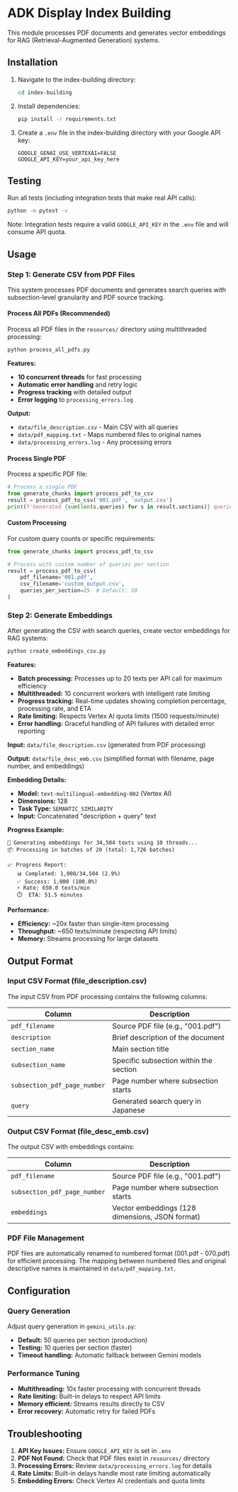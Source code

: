 # ADK Display Index Building

This module processes PDF documents and generates vector embeddings for RAG
(Retrieval-Augmented Generation) systems.

## Installation

1. Navigate to the index-building directory:

   ```bash
   cd index-building
   ```

1. Install dependencies:

   ```bash
   pip install -r requirements.txt
   ```

1. Create a `.env` file in the index-building directory with your Google API key:

   ```env
   GOOGLE_GENAI_USE_VERTEXAI=FALSE
   GOOGLE_API_KEY=your_api_key_here
   ```

## Testing

Run all tests (including integration tests that make real API calls):

```bash
python -m pytest -v
```

Note: Integration tests require a valid `GOOGLE_API_KEY` in the `.env` file and
will consume API quota.

## Usage

### Step 1: Generate CSV from PDF Files

This system processes PDF documents and generates search queries with
subsection-level granularity and PDF source tracking.

#### Process All PDFs (Recommended)

Process all PDF files in the `resources/` directory using multithreaded
processing:

```bash
python process_all_pdfs.py
```

**Features:**

- **10 concurrent threads** for fast processing
- **Automatic error handling** and retry logic
- **Progress tracking** with detailed output
- **Error logging** to `processing_errors.log`

**Output:**

- `data/file_description.csv` - Main CSV with all queries
- `data/pdf_mapping.txt` - Maps numbered files to original names
- `data/processing_errors.log` - Any processing errors

#### Process Single PDF

Process a specific PDF file:

```python
# Process a single PDF
from generate_chunks import process_pdf_to_csv
result = process_pdf_to_csv('001.pdf', 'output.csv')
print(f'Generated {sum(len(s.queries) for s in result.sections)} queries')
```

#### Custom Processing

For custom query counts or specific requirements:

```python
from generate_chunks import process_pdf_to_csv

# Process with custom number of queries per section
result = process_pdf_to_csv(
    pdf_filename='001.pdf',
    csv_filename='custom_output.csv', 
    queries_per_section=25  # Default: 50
)
```

### Step 2: Generate Embeddings

After generating the CSV with search queries, create vector embeddings for RAG
systems:

```bash
python create_embeddings_csv.py
```

**Features:**

- **Batch processing:** Processes up to 20 texts per API call for maximum
  efficiency
- **Multithreaded:** 10 concurrent workers with intelligent rate limiting
- **Progress tracking:** Real-time updates showing completion percentage,
  processing rate, and ETA
- **Rate limiting:** Respects Vertex AI quota limits (1500 requests/minute)
- **Error handling:** Graceful handling of API failures with detailed error
  reporting

**Input:** `data/file_description.csv` (generated from PDF processing)

**Output:** `data/file_desc_emb.csv` (simplified format with filename, page number, and embeddings)

**Embedding Details:**

- **Model:** `text-multilingual-embedding-002` (Vertex AI)
- **Dimensions:** 128
- **Task Type:** `SEMANTIC_SIMILARITY`
- **Input:** Concatenated "description + query" text

**Progress Example:**

```text
🚀 Generating embeddings for 34,504 texts using 10 threads...
📦 Processing in batches of 20 (total: 1,726 batches)

📈 Progress Report:
   📊 Completed: 1,000/34,504 (2.9%)
   ✅ Success: 1,000 (100.0%)
   ⚡ Rate: 650.0 texts/min
   ⏱️  ETA: 51.5 minutes
```

**Performance:**

- **Efficiency:** ~20x faster than single-item processing
- **Throughput:** ~650 texts/minute (respecting API limits)
- **Memory:** Streams processing for large datasets

## Output Format

### Input CSV Format (file_description.csv)

The input CSV from PDF processing contains the following columns:

| Column | Description |
|--------|-------------|
| `pdf_filename` | Source PDF file (e.g., "001.pdf") |
| `description` | Brief description of the document |
| `section_name` | Main section title |
| `subsection_name` | Specific subsection within the section |
| `subsection_pdf_page_number` | Page number where subsection starts |
| `query` | Generated search query in Japanese |

### Output CSV Format (file_desc_emb.csv)

The output CSV with embeddings contains:

| Column | Description |
|--------|-------------|
| `pdf_filename` | Source PDF file (e.g., "001.pdf") |
| `subsection_pdf_page_number` | Page number where subsection starts |
| `embeddings` | Vector embeddings (128 dimensions, JSON format) |

### PDF File Management

PDF files are automatically renamed to numbered format (001.pdf - 070.pdf) for
efficient processing. The mapping between numbered files and original descriptive
names is maintained in `data/pdf_mapping.txt`.

## Configuration

### Query Generation

Adjust query generation in `gemini_utils.py`:

- **Default:** 50 queries per section (production)
- **Testing:** 10 queries per section (faster)
- **Timeout handling:** Automatic fallback between Gemini models

### Performance Tuning

- **Multithreading:** 10x faster processing with concurrent threads
- **Rate limiting:** Built-in delays to respect API limits
- **Memory efficient:** Streams results directly to CSV
- **Error recovery:** Automatic retry for failed PDFs

## Troubleshooting

1. **API Key Issues:** Ensure `GOOGLE_API_KEY` is set in `.env`
1. **PDF Not Found:** Check that PDF files exist in `resources/` directory
1. **Processing Errors:** Review `data/processing_errors.log` for details
1. **Rate Limits:** Built-in delays handle most rate limiting automatically
1. **Embedding Errors:** Check Vertex AI credentials and quota limits
